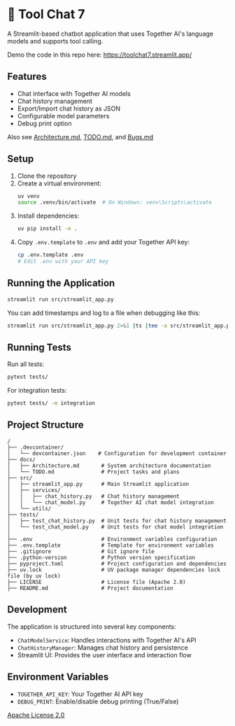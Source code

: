 # 💬 Tool Chat 7

A Streamlit-based chatbot application that uses Together AI's language models and supports tool calling.

Demo the code in this repo here: https://toolchat7.streamlit.app/

## Features

-   Chat interface with Together AI models
-   Chat history management
-   Export/Import chat history as JSON
-   Configurable model parameters
-   Debug print option

Also see [Architecture.md](docs/Architecture.md), [TODO.md](docs/TODO.md), and [Bugs.md](docs/Bugs.md)

## Setup

1. Clone the repository
2. Create a virtual environment:
    ```bash
    uv venv
    source .venv/bin/activate  # On Windows: venv\Scripts\activate
    ```
3. Install dependencies:
    ```bash
    uv pip install -e .
    ```
4. Copy `.env.template` to `.env` and add your Together API key:
    ```bash
    cp .env.template .env
    # Edit .env with your API key
    ```

## Running the Application

```bash
streamlit run src/streamlit_app.py
```

You can add timestamps and log to a file when debugging like this:

```bash
streamlit run src/streamlit_app.py 2>&1 |ts |tee -a src/streamlit_app.py.log
```

## Running Tests

Run all tests:

```bash
pytest tests/
```

For integration tests:

```bash
pytest tests/ -m integration
```

## Project Structure

```
/
├── .devcontainer/
│   └── devcontainer.json    # Configuration for development container
├── docs/
│   ├── Architecture.md       # System architecture documentation
│   └── TODO.md               # Project tasks and plans
├── src/
│   ├── streamlit_app.py      # Main Streamlit application
│   ├── services/
│   │   ├── chat_history.py   # Chat history management
│   │   └── chat_model.py     # Together AI chat model integration
│   └── utils/
├── tests/
│   ├── test_chat_history.py  # Unit tests for chat history management
│   └── test_chat_model.py    # Unit tests for chat model integration
│
├── .env                      # Environment variables configuration
├── .env.template             # Template for environment variables
├── .gitignore                # Git ignore file
├── .python-version           # Python version specification
├── pyproject.toml            # Project configuration and dependencies
├── uv.lock                   # UV package manager dependencies lock file (by uv lock)
├── LICENSE                   # License file (Apache 2.0)
├── README.md                 # Project documentation
```

## Development

The application is structured into several key components:

-   `ChatModelService`: Handles interactions with Together AI's API
-   `ChatHistoryManager`: Manages chat history and persistence
-   Streamlit UI: Provides the user interface and interaction flow

## Environment Variables

-   `TOGETHER_API_KEY`: Your Together AI API key
-   `DEBUG_PRINT`: Enable/disable debug printing (True/False)

[Apache License 2.0](LICENSE)
